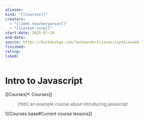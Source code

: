 ```yaml
---
aliases:
kind: "[[Courses]]"
creators:
  - "[[John teacherperson]]"
  - "[[Lesson corp]]"
start-date: 2025-07-19
end-date:
source: https://duckduckgo.com/?q=how+do+I+javascript&ia=web
finished:
rating:
liked:
---
```

# Intro to Javascript
[[Courses|↖ Courses]]

> [!tldr]
> an example course about introducing javascript
>

![[Courses.base#Current course lessons]]
